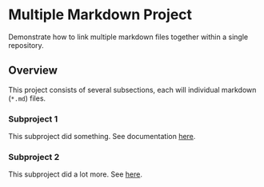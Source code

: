 # Multiple Markdown Project

Demonstrate how to link multiple markdown files together within a single repository.

## Overview

This project consists of several subsections, each will individual markdown (`*.md`) files.

### Subproject 1

This subproject did something. See documentation [here](subproject1.md).

### Subproject 2

This subproject did a lot more. See [here](subproject2/README.md).
